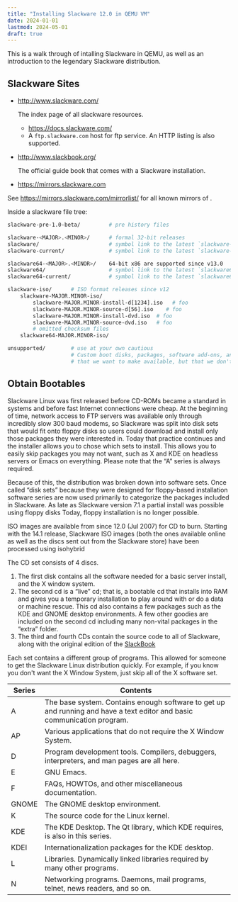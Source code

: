 ```yaml
---
title: "Installing Slackware 12.0 in QEMU VM"
date: 2024-01-01
lastmod: 2024-05-01
draft: true
---
```


This is a walk through of intalling Slackware in QEMU, as well as an introduction to the legendary Slackware distribution.

## Slackware Sites

- http://www.slackware.com/

    The index page of all slackware resources.

    - https://docs.slackware.com/
    - A `ftp.slackware.com` host for ftp service. An HTTP listing is also supported.

- http://www.slackbook.org/

    The official guide book that comes with a Slackware installation.

- https://mirrors.slackware.com


See https://mirrors.slackware.com/mirrorlist/ for all known mirrors of .

Inside a slackware file tree:

```sh
slackware-pre-1.0-beta/	        # pre history files

slackware-<MAJOR>.<MINOR>/      # formal 32-bit releases
slackware/                      # symbol link to the latest `slackware-<MAJOR>.<MINOR>/`
slackware-current/              # symbol link to the latest `slackware-<MAJOR>.<MINOR>/`

slackware64-<MAJOR>.<MINOR>/	64-bit x86 are supported since v13.0
slackware64/	                # symbol link to the latest `slackware64-<MAJOR>.<MINOR>/`
slackware64-current/            # symbol link to the latest `slackware64-<MAJOR>.<MINOR>/`

slackware-iso/      # ISO format releases since v12
	slackware-MAJOR.MINOR-iso/
        slackware-MAJOR.MINOR-install-d[1234].iso   # foo
        slackware-MAJOR.MINOR-source-d[56].iso    # foo
        slackware-MAJOR.MINOR-install-dvd.iso  # foo
        slackware-MAJOR.MINOR-source-dvd.iso   # foo
        # omitted checksum files 
	slackware64-MAJOR.MINOR-iso/

unsupported/        # use at your own cautious
                    # Custom boot disks, packages, software add-ons, and other such enhancements
                    # that we want to make available, but that we don't want to support.  :)
```


## Obtain Bootables

Slackware Linux was first released before CD-ROMs became a standard in systems and before fast Internet connections were cheap.
At the beginning of time, network access to FTP servers was available only through incredibly slow 300 baud modems, so Slackware was split into disk sets that would fit onto floppy disks so users could download and install only those packages they were interested in. Today that practice continues and the installer allows you to chose which sets to install. This allows you to easily skip packages you may not want, such as X and KDE on headless servers or Emacs on everything. Please note that the “A” series is always required.


Because of this, the distribution was broken down into software sets.
Once called “disk sets” because they were designed for floppy-based installation
software series are now used primarily to categorize the packages included in Slackware.
As late as Slackware version 7.1 a partial install was possible using floppy disks
Today, floppy installation is no longer possible.

ISO images are available from since 12.0 (Jul 2007) for CD to burn.
Starting with the 14.1 release, Slackware ISO images (both the ones available online as well as the discs sent out from the Slackware store) have been processed using isohybrid

The CD set consists of 4 discs.
1. The first disk contains all the software needed for a basic server install, and the X window system.
2. The second cd is a “live” cd; that is, a bootable cd that installs into RAM and gives you a temporary installation to play around with or do a data or machine rescue. This cd also contains a few packages such as the KDE and GNOME desktop environments. A few other goodies are included on the second cd including many non-vital packages in the “extra” folder.
3. The third and fourth CDs contain the source code to all of Slackware, along with the original edition of the [SlackBook](http://www.slackbook.org/)

Each set contains a different group of programs. This allowed for someone to get the Slackware Linux distribution quickly. For example, if you know you don't want the X Window System, just skip all of the X software set.


| Series | Contents                                                                                                                |
|--------|-------------------------------------------------------------------------------------------------------------------------|
| A      | The base system. Contains enough software to get up and running and have a text editor and basic communication program. |
| AP     | Various applications that do not require the X Window System.                                                           |
| D      | Program development tools. Compilers, debuggers, interpreters, and man pages are all here.                              |
| E      | GNU Emacs.                                                                                                              |
| F      | FAQs, HOWTOs, and other miscellaneous documentation.                                                                    |
| GNOME  | The GNOME desktop environment.                                                                                          |
| K      | The source code for the Linux kernel.                                                                                   |
| KDE    | The KDE Desktop. The Qt library, which KDE requires, is also in this series.                                            |
| KDEI   | Internationalization packages for the KDE desktop.                                                                      |
| L      | Libraries. Dynamically linked libraries required by many other programs.                                                |
| N      | Networking programs. Daemons, mail programs, telnet, news readers, and so on.                                           |
